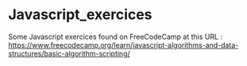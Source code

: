 # Javascript_exercices
Some Javascript exercices found on FreeCodeCamp at this URL : https://www.freecodecamp.org/learn/javascript-algorithms-and-data-structures/basic-algorithm-scripting/
